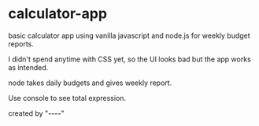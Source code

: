 # calculator-app
basic calculator app using vanilla javascript and node.js for weekly budget reports.

I didn't spend anytime with CSS yet, so the UI looks bad but the app works as intended.

node takes daily budgets and gives weekly report.

Use console to see total expression.

created by "__--<K3LLY>--__"
